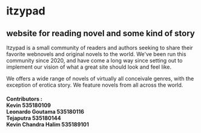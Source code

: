 # itzypad
<h2> website for reading novel and some kind of story </h2>

Itzypad is a small community of readers and authors seeking to share their favorite webnovels and original novels to the world. 
We've been run this community since 2020, and have come a long way since setting out to implement our vision of what a great site should look and feel like. 

We offers a wide range of novels of virtually all conceivale genres, with the exception of erotica story. We feature novels from all across the world.

<h4>
Contributors : <br>
Kevin 535180109 <br>
Leonardo Goutama 535180116 <br>
Tejaputra 535180144 <br>
Kevin Chandra Halim 535189101 <br>
</h4>
